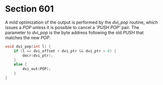 # Section 601

A mild optimization of the output is performed by the *dvi_pop* routine, which issues a *POP* unless it is possible to cancel a *'PUSH* *POP'* pair.
The parameter to *dvi_pop* is the byte address following the old *PUSH* that matches the new *POP*.

```c dvi.c
void dvi_pop(int l) {
    if (l == dvi_offset + dvi_ptr && dvi_ptr > 0) {
        decr(dvi_ptr);
    }
    else {
        dvi_out(POP);
    }
}
```
